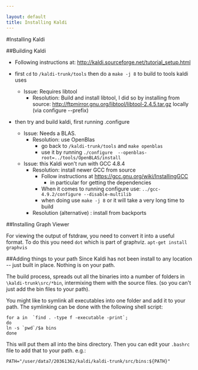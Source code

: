 ```yaml
---

layout: default
title: Installing Kaldi
---
```


#Installing Kaldi

##Building Kaldi
- Following instructions at: http://kaldi.sourceforge.net/tutorial_setup.html

 - first `cd` to `/kaldi-trunk/tools` then do a `make -j 8` to build to tools kaldi uses
    - Issue: Requires libtool
        - Resolution: Build and install libtool, I did so by installing from source: http://ftpmirror.gnu.org/libtool/libtool-2.4.5.tar.gz locally (via configure --prefix)
 - then try and build kaldi, first running .configure
    - Issue: Needs a BLAS.
        - Resolution: use OpenBlas
            - go back to `/kaldi-trunk/tools` and `make openblas` 
            - use it by running `./configure  --openblas-root=../tools/OpenBLAS/install`
    - Issue: this Kaldi won't run with GCC 4.8.4
        - Resolution: install newer GCC from source
            - Follow instructions at https://gcc.gnu.org/wiki/InstallingGCC
                - in particular for getting the dependencies
            - When it comes to running configure use: `../gcc-4.9.2/configure --disable-multilib`
            - when doing use `make -j 8` or it will take a very long time to build
        - Resolution (alternative) : install from backports

##Installing  Graph Viewer

For viewing the output of fstdraw, you need to convert it into a useful format. To do this you need `dot` which is part of graphviz. `apt-get install graphvis`

##Adding things to your path
Since Kaldi has not been install to any location -- just built in place.
Nothing is on your path.

The build process, spreads out all the binaries into a number of folders in `\kaldi-trunk\src/*bin`,
intermixing them with the source files. (so you can't just add the bin files to your path).

You might like to symlink all executables into one folder and add it to your path.
The symlinking can be done with the following shell script:

```
for a in  `find . -type f -executable -print`;
do
ln -s `pwd`/$a bins
done
```
This will put them all into the bins directory.
Then you can edit your `.bashrc` file to add that to your path.
e.g.:

```
PATH="/user/data7/20361362/kaldi/kaldi-trunk/src/bins:${PATH}"
```



